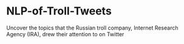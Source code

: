 # NLP-of-Troll-Tweets
Uncover the topics that the Russian troll company, Internet Research Agency (IRA), drew their attention to on Twitter
